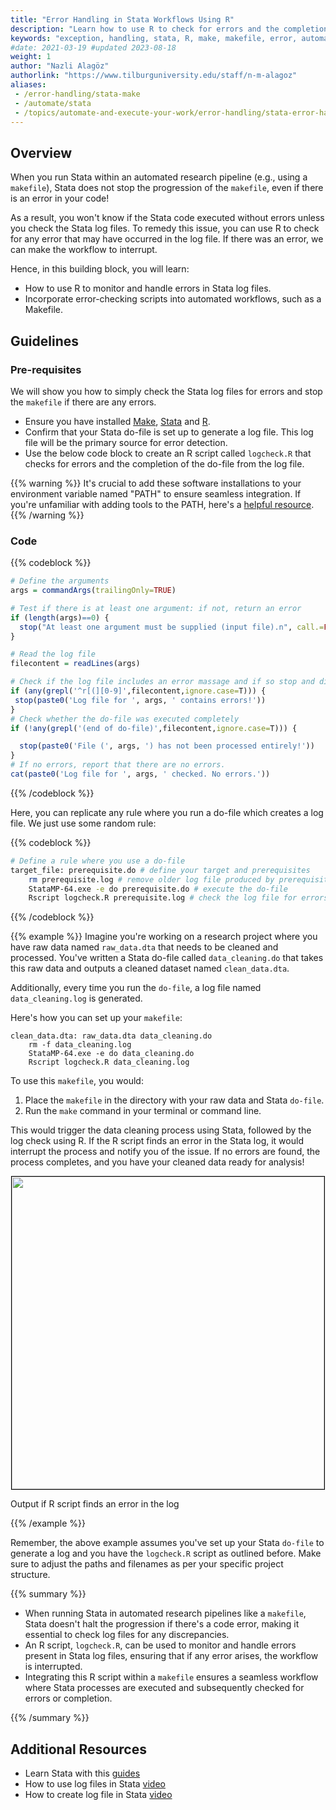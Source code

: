 ```yaml
---
title: "Error Handling in Stata Workflows Using R"
description: "Learn how to use R to check for errors and the completion of Stata code in batch mode or in a Makefile."
keywords: "exception, handling, stata, R, make, makefile, error, automation, workflow, log file, error checking, pipeline, log"
#date: 2021-03-19 #updated 2023-08-18
weight: 1
author: "Nazli Alagöz"
authorlink: "https://www.tilburguniversity.edu/staff/n-m-alagoz"
aliases:
 - /error-handling/stata-make
 - /automate/stata
 - /topics/automate-and-execute-your-work/error-handling/stata-error-handling-make/
---
```


## Overview

When you run Stata within an automated research pipeline (e.g., using a `makefile`), Stata does not stop the progression of the `makefile`, even if there is an error in your code!

As a result, you won't know if the Stata code executed without errors unless you check the Stata log files. To remedy this issue, you can use R to check for any error that may have occurred in the log file. If there was an error, we can make the workflow to interrupt. 

Hence, in this building block, you will learn:

- How to use R to monitor and handle errors in Stata log files.
- Incorporate error-checking scripts into automated workflows, such as a Makefile.

## Guidelines

### Pre-requisites

We will show you how to simply check the Stata log files for errors and stop the `makefile` if there are any errors.

* Ensure you have installed [Make](/get/make), [Stata](/get/stata) and [R](/get/r/).
* Confirm that your Stata do-file is set up to generate a log file. This log file will be the primary source for error detection.
* Use the below code block to create an R script called `logcheck.R` that checks for errors and the completion of the do-file from the log file.

{{% warning %}}
It's crucial to add these software installations to your environment variable named "PATH" to ensure seamless integration. If you're unfamiliar with adding tools to the PATH, here's a [helpful resource](https://github.com/alexal1/Insomniac/wiki/Adding-platform-tools-to-the-PATH-environment-variable).
{{% /warning %}}


### Code

{{% codeblock %}}
```R
# Define the arguments
args = commandArgs(trailingOnly=TRUE)

# Test if there is at least one argument: if not, return an error
if (length(args)==0) {
  stop("At least one argument must be supplied (input file).n", call.=FALSE)
}

# Read the log file
filecontent = readLines(args)

# Check if the log file includes an error massage and if so stop and display an error message
if (any(grepl('^r[(][0-9]',filecontent,ignore.case=T))) {
 stop(paste0('Log file for ', args, ' contains errors!'))
}
# Check whether the do-file was executed completely
if (!any(grepl('(end of do-file)',filecontent,ignore.case=T))) {

  stop(paste0('File (', args, ') has not been processed entirely!'))
}
# If no errors, report that there are no errors.
cat(paste0('Log file for ', args, ' checked. No errors.'))
```
{{% /codeblock %}}

Here, you can replicate any rule where you run a do-file which creates a log file. We just use some random rule:

{{% codeblock %}}

```bash
# Define a rule where you use a do-file
target_file: prerequisite.do # define your target and prerequisites
	rm prerequisite.log # remove older log file produced by prerequisite.do previously
	StataMP-64.exe -e do prerequisite.do # execute the do-file
	Rscript logcheck.R prerequisite.log # check the log file for errors or incompletion
```

{{% /codeblock %}}

{{% example %}}
Imagine you're working on a research project where you have raw data named `raw_data.dta` that needs to be cleaned and processed. You've written a Stata do-file called `data_cleaning.do` that takes this raw data and outputs a cleaned dataset named `clean_data.dta`. 

Additionally, every time you run the `do-file`, a log file named `data_cleaning.log` is generated.

Here's how you can set up your `makefile`:
```
clean_data.dta: raw_data.dta data_cleaning.do
	rm -f data_cleaning.log  
	StataMP-64.exe -e do data_cleaning.do  
	Rscript logcheck.R data_cleaning.log  

```
To use this `makefile`, you would:

1. Place the `makefile` in the directory with your raw data and Stata `do-file`.
2. Run the `make` command in your terminal or command line. 

This would trigger the data cleaning process using Stata, followed by the log check using R.
If the R script finds an error in the Stata log, it would interrupt the process and notify you of the issue. If no errors are found, the process completes, and you have your cleaned data ready for analysis!

<p align = "center">
<img src = "../images/stata-logfile.png" width="500" style="border:1px solid black;">
<figcaption> Output if R script finds an error in the log</figcaption>
</p>

{{% /example %}}

Remember, the above example assumes you've set up your Stata `do-file` to generate a log and you have the `logcheck.R` script as outlined before. Make sure to adjust the paths and filenames as per your specific project structure.

{{% summary %}}

- When running Stata in automated research pipelines like a `makefile`, Stata doesn't halt the progression if there's a code error, making it essential to check log files for any discrepancies.
- An R script, `logcheck.R`, can be used to monitor and handle errors present in Stata log files, ensuring that if any error arises, the workflow is interrupted.
- Integrating this R script within a `makefile` ensures a seamless workflow where Stata processes are executed and subsequently checked for errors or completion.

{{% /summary %}}

## Additional Resources

- Learn Stata with this [guides](https://sites.tufts.edu/datalab/learning-statistics/stats-online-tutorials/stata-resources/)
- How to use log files in Stata [video](https://www.youtube.com/watch?v=3N9l9i5HyaE)
- How to create log file in Stata [video](https://www.youtube.com/watch?v=kIjn_xJM2yQ)